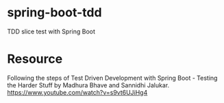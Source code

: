 # spring-boot-tdd
TDD slice test with Spring Boot

# Resource
Following the steps of Test Driven Development with Spring Boot - Testing the Harder Stuff by Madhura Bhave and Sannidhi Jalukar.
https://www.youtube.com/watch?v=s9vt6UJiHg4

